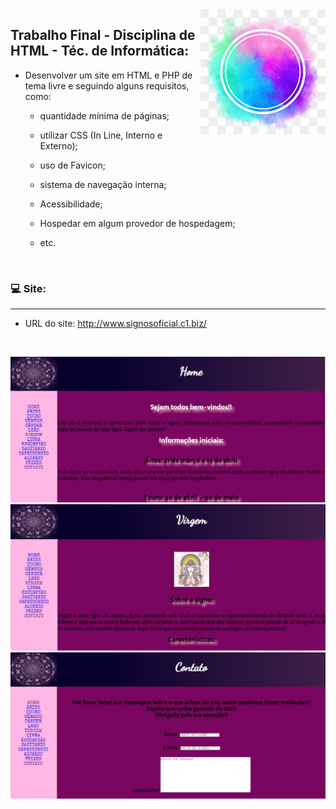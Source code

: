 <img align="right" height="200em" src="https://github.com/Feruaro/site-disciplina-html/blob/master/site/img/favicon/circulo.jpg"/>

## Trabalho Final - Disciplina de HTML - Téc. de Informática:

* Desenvolver um site em HTML e PHP de tema livre e seguindo alguns requisitos, como:
  *  quantidade mínima de páginas;

  * utilizar CSS (In Line, Interno e Externo);

  * uso de Favicon;

  * sistema de navegação interna;

  * Acessibilidade;

  * Hospedar em algum provedor de hospedagem;

  * etc.

    ​


### :computer: ​Site:

---------

* URL do site: http://www.signosoficial.c1.biz/

  ​

<img src="https://github.com/Feruaro/site-disciplina-html/blob/master/imagem/home.jpg"/>

<img src="https://github.com/Feruaro/site-disciplina-html/blob/master/imagem/pag6.jpg"/>

<img src="https://github.com/Feruaro/site-disciplina-html/blob/master/imagem/contato.jpg"/>
